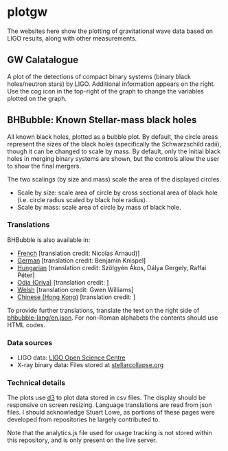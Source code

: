 # plotgw

The websites here show the plotting of gravitational wave data based on LIGO results, along with other measurements.

## GW Calatalogue

A plot of the detections of compact binary systems (binary black holes/neutron stars) by LIGO. Additional information appears on the right. Use the cog icon in the top-right of the graph to change the variables plotted on the graph.

## BHBubble: Known Stellar-mass black holes

All known black holes, plotted as a bubble plot. By default, the circle areas represent the sizes of the black holes (specifically the Schwarzschild radii), though it can be changed to scale by mass. By default, only the initial black holes in merging binary systems are shown, but the controls allow the user to show the final mergers.

The two scalings (by size and mass) scale the area of the displayed circles.
* Scale by size: scale area of circle by cross sectional area of black hole (i.e. circle radius scaled by black hole radius).
* Scale by mass: scale area of circle by mass of black hole.

### Translations
BHBubble is also available in:
* [French](http://chrisnorth.github.io/plotgw/bhbubble?lang=fr) [translation credit: Nicolas Arnaud)]
* [German](http://chrisnorth.github.io/plotgw/bhbubble?lang=fr) [translation credit: Benjamin Knispel]
* [Hungarian](http://chrisnorth.github.io/plotgw/bhbubble?lang=hu) [translation credit: Szölgyén Ákos, Dálya Gergely, Raffai Péter]
* [Odia (Oriya)](http://chrisnorth.github.io/plotgw/bhbubble?lang=or) [translation credit: ]
* [Welsh](http://chrisnorth.github.io/plotgw/bhbubble?lang=cy) [translation credit: Gwen Williams]
* [Chinese (Hong Kong)](http://chrisnorth.github.io/plotgw/bhbubble?lang=zhhk) [translation credit: ]

To provide further translations, translate the text on the right side of [bhbubble-lang/en.json](https://github.com/chrisnorth/plotgw/blob/master/bhbubble-lang/en.json). For non-Roman alphabets the contents should use HTML codes.

### Data sources

* LIGO data: [LIGO Open Science Centre](http://losc.ligo.org)
* X-ray binary data: Files stored at [stellarcollapse.org](https://stellarcollapse.org/sites/default/files/table.pdf)

### Technical details

The plots use [d3](https://d3js.org/) to plot data stored in csv files. The display should be responsive on screen resizing. Language translations are read from json files. I should acknowledge Stuart Lowe, as portions of these pages were developed from repositories he largely contributed to.

Note that the analytics.js file used for usage tracking is not stored within this repository, and is only present on the live server.

